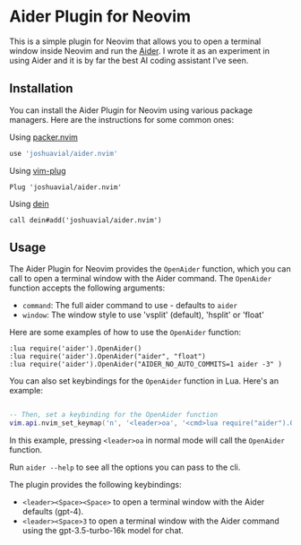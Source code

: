# Aider Plugin for Neovim

This is a simple plugin for Neovim that allows you to open a terminal window inside Neovim and run the [Aider](https://github.com/paul-gauthier/aider). I wrote it as an experiment in using Aider and it is by far the best AI coding assistant I've seen.

## Installation

You can install the Aider Plugin for Neovim using various package managers. Here are the instructions for some common ones:

Using [packer.nvim](https://github.com/wbthomason/packer.nvim)

```lua
use 'joshuavial/aider.nvim'
```

Using [vim-plug](https://github.com/junegunn/vim-plug)

```vim
Plug 'joshuavial/aider.nvim'
```

Using [dein](https://github.com/Shougo/dein.vim)

```viml
call dein#add('joshuavial/aider.nvim')
```

## Usage

The Aider Plugin for Neovim provides the `OpenAider` function, which you can call to open a terminal window with the Aider command. The `OpenAider` function accepts the following arguments:

- `command`: The full aider command to use - defaults to `aider`
- `window`: The window style to use 'vsplit' (default), 'hsplit' or 'float'

Here are some examples of how to use the `OpenAider` function:

```vim
:lua require('aider').OpenAider() 
:lua require('aider').OpenAider("aider", "float") 
:lua require('aider').OpenAider("AIDER_NO_AUTO_COMMITS=1 aider -3" )
```

You can also set keybindings for the `OpenAider` function in Lua. Here's an example:

```lua

-- Then, set a keybinding for the OpenAider function
vim.api.nvim_set_keymap('n', '<leader>oa', '<cmd>lua require("aider").OpenAider()<cr>', {noremap = true, silent = true})
```

In this example, pressing `<leader>oa` in normal mode will call the `OpenAider` function.

Run `aider --help` to see all the options you can pass to the cli.

The plugin provides the following keybindings:

- `<leader><Space><Space>` to open a terminal window with the Aider defaults (gpt-4).
- `<leader><Space>3` to open a terminal window with the Aider command using the gpt-3.5-turbo-16k model for chat.

